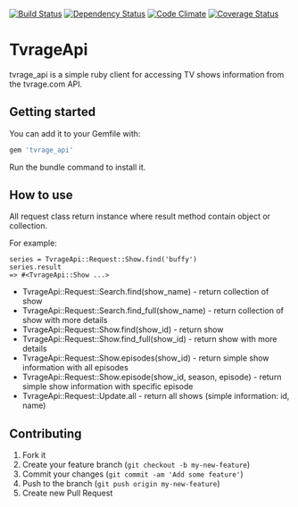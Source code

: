 [![Build Status](https://travis-ci.org/wafcio/tvrage_api.png?branch=master)](https://travis-ci.org/wafcio/tvrage_api)
[![Dependency Status](https://gemnasium.com/wafcio/tvrage_api.png)](https://gemnasium.com/wafcio/tvrage_api)
[![Code Climate](https://codeclimate.com/github/wafcio/tvrage_api.png)](https://codeclimate.com/github/wafcio/tvrage_api)
[![Coverage Status](https://coveralls.io/repos/wafcio/tvrage_api/badge.png)](https://coveralls.io/r/wafcio/tvrage_api)

# TvrageApi

tvrage_api is a simple ruby client for accessing TV shows information from the tvrage.com API.

## Getting started

You can add it to your Gemfile with:

```ruby
gem 'tvrage_api'
```
Run the bundle command to install it.

## How to use

All request class return instance where result method contain object or collection.

For example:
```console
series = TvrageApi::Request::Show.find('buffy')
series.result
=> #<TvrageApi::Show ...>
```

* TvrageApi::Request::Search.find(show_name) - return collection of show
* TvrageApi::Request::Search.find_full(show_name) - return collection of show with more details
* TvrageApi::Request::Show.find(show_id) - return show
* TvrageApi::Request::Show.find_full(show_id) - return show with more details
* TvrageApi::Request::Show.episodes(show_id) - return simple show information with all episodes
* TvrageApi::Request::Show.episode(show_id, season, episode) - return simple show information with specific episode
* TvrageApi::Request::Update.all - return all shows (simple information: id, name)


## Contributing

1. Fork it
2. Create your feature branch (`git checkout -b my-new-feature`)
3. Commit your changes (`git commit -am 'Add some feature'`)
4. Push to the branch (`git push origin my-new-feature`)
5. Create new Pull Request
